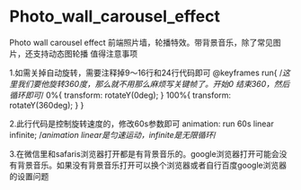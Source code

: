 # Photo_wall_carousel_effect
Photo wall carousel effect
前端照片墙，轮播特效。带背景音乐，除了常见图片，还支持动态图轮播
值得注意事项

1.如需关掉自动旋转，需要注释掉9～16行和24行代码即可
@keyframes run{   /*这里我们要他旋转360度，那么就不用那么麻烦写关键帧了。开始0  结束360，然后循环即可*/
            0%{
                transform: rotateY(0deg);
            }
            100%{
                transform: rotateY(360deg);
            }
        }
        
2.此行代码是控制旋转速度的，修改60s参数即可
 animation: run 60s linear infinite; /*animation linear是匀速运动，infinite是无限循环*/
 
3.在微信里和safaris浏览器打开都是有背景音乐的。google浏览器打开可能会没有背景音乐。如果没有背景音乐打开可以换个浏览器或者自行百度google浏览器的设置问题
